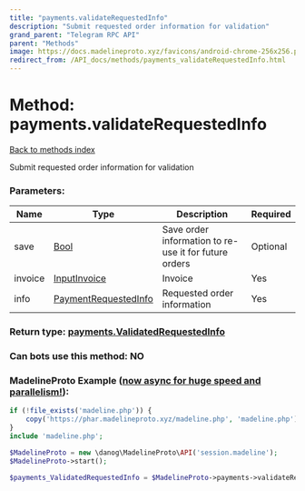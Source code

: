 ```yaml
---
title: "payments.validateRequestedInfo"
description: "Submit requested order information for validation"
grand_parent: "Telegram RPC API"
parent: "Methods"
image: https://docs.madelineproto.xyz/favicons/android-chrome-256x256.png
redirect_from: /API_docs/methods/payments_validateRequestedInfo.html
---
```

# Method: payments.validateRequestedInfo
[Back to methods index](index.html)



Submit requested order information for validation

### Parameters:

| Name     |    Type       | Description | Required |
|----------|---------------|-------------|----------|
|save|[Bool](/API_docs/types/Bool.html) | Save order information to re-use it for future orders | Optional|
|invoice|[InputInvoice](/API_docs/types/InputInvoice.html) | Invoice | Yes|
|info|[PaymentRequestedInfo](/API_docs/types/PaymentRequestedInfo.html) | Requested order information | Yes|


### Return type: [payments.ValidatedRequestedInfo](/API_docs/types/payments.ValidatedRequestedInfo.html)

### Can bots use this method: **NO**


### MadelineProto Example ([now async for huge speed and parallelism!](https://docs.madelineproto.xyz/docs/ASYNC.html)):


```php
if (!file_exists('madeline.php')) {
    copy('https://phar.madelineproto.xyz/madeline.php', 'madeline.php');
}
include 'madeline.php';

$MadelineProto = new \danog\MadelineProto\API('session.madeline');
$MadelineProto->start();

$payments_ValidatedRequestedInfo = $MadelineProto->payments->validateRequestedInfo(save: Bool, invoice: InputInvoice, info: PaymentRequestedInfo, );
```

